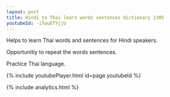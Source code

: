 ```yaml
---
layout: post
title: Hindi to Thai learn words sentences dictionary 1305 
youtubeId: -iTwuETYjjU
---
```

 
 
Helps to learn Thai words and sentences for Hindi speakers.

Opportunitiy to repeat the words sentences. 

Practice Thai language. 
 
{% include youtubePlayer.html id=page.youtubeId %}
 
 
{% include analytics.html %}